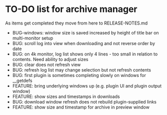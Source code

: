 # TO-DO list for archive manager

As items get completed they move from here to RELEASE-NOTES.md

- BUG-windows: window size is saved increased by height of title bar on multi-monitor setup
- BUG: scroll log into view when downloading and not reverse order by date
- BUG: on 4k monitor, log list shows only 4 lines - too small in relation to contents. Need ability to adjust sizes
- BUG: clear does not refresh view
- BUG: refresh log list may change selection but not refresh contents
- BUG: first plugin is sometimes completing slowly on windows for __getdefs
- FEATURE: bring underlying windows up (e.g. plugin UI and plugin output window)
- FEATURE: show sizes and timestamps in downloads
- BUG: download window refresh does not rebuild plugin-supplied links
- FEATURE: show size and timestamp for archive in preview window
